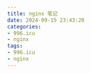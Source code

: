 ```yaml
---
title: nginx 笔记
date: 2024-09-15 23:43:20
categories:
- 996.icu
- nginx
tags:
- 996.icu
- nginx
---
```

